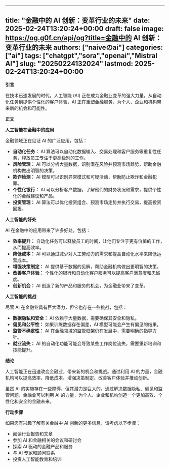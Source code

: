 
---
title: "金融中的 AI 创新：变革行业的未来"
date: 2025-02-24T13:20:24+00:00
draft: false
image: https://og.g0f.cn/api/og?title=金融中的 AI 创新：变革行业的未来
authors: ["naiveのai"]
categories: ["ai"]
tags: ["chatgpt","sora","openai","Mistral AI"]
slug: "20250224132024"
lastmod: 2025-02-24T13:20:24+00:00
---
**引言**

在技术迅速发展的时代，人工智能 (AI) 正在成为金融业变革的强大力量。从自动化任务到提供个性化的客户体验，AI 正在重塑金融服务，为个人、企业和机构带来新的机会和可能性。

**正文**

**人工智能在金融中的应用**

金融领域正在见证 AI 的广泛应用，包括：

- **自动化任务：** AI 算法可以自动化数据输入、交易处理和客户服务等重复性任务，释放员工专注于更高级别的工作。
- **风险管理：** AI 可以分析大量数据，识别潜在风险并预测市场趋势，帮助金融机构做出明智的决策。
- **欺诈检测：** AI 模型可以识别异常模式和可疑活动，帮助防止欺诈和金融犯罪。
- **个性化银行：** AI 可以分析客户数据，了解他们的财务状况和需求，提供个性化的金融建议和产品。
- **投资管理：** AI 算法可以优化投资组合、预测市场走势并执行交易，提高投资回报。

**人工智能的好处**

AI 在金融中的应用带来了许多好处，包括：

- **效率提升：** 自动化任务可以释放员工的时间，让他们专注于更有价值的工作，从而提高效率。
- **降低成本：** AI 可以通过减少对人工劳动力的需求和提高自动化水平来降低运营成本。
- **增强决策制定：** AI 提供基于数据的见解，帮助金融机构做出更明智的决策。
- **改善客户体验：** 个性化的银行和自动化客户服务可以提高客户满意度和忠诚度。
- **创新机会：** AI 创造了新的产品和服务的机会，为金融业带来了变革。

**人工智能的挑战**

尽管 AI 在金融业具有巨大潜力，但它也存在一些挑战，包括：

- **数据隐私和安全：** AI 依赖于大量数据，需要确保其安全和隐私。
- **偏见和公平性：** 如果训练数据存在偏差，AI 模型可能会产生有偏见的结果。
- **监管不确定性：** AI 在金融领域的监管框架仍在发展中，需要明确的指导方针。
- **就业流失：** AI 的自动化功能可能会导致某些工作岗位流失，需要重新培训和技能提升。

**结论**

人工智能正在迅速改变金融业，带来新的机会和挑战。通过利用 AI 的力量，金融机构可以提高效率、降低成本、增强决策制定、改善客户体验并推动创新。

虽然 AI 的实施存在一些障碍，但其潜力是巨大的。通过解决数据隐私、偏见和监管问题，金融业可以利用 AI 的力量，为个人、企业和机构创造一个更加高效、个性化和安全的金融未来。

**行动步骤**

如果您有兴趣了解有关金融中 AI 创新的更多信息，请考虑以下步骤：

- 阅读行业报告和文章
- 参加 AI 和金融相关的会议和研讨会
- 探索 AI 驱动的金融产品和服务
- 与 AI 专家和顾问联系
- 投资人工智能教育和培训